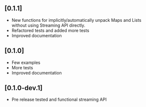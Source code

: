 ## [0.1.1]

* New functions for implicitly/automatically unpack Maps and Lists without using Streaming API directly.
* Refactored tests and added more tests
* Improved documentation

## [0.1.0] 

* Few examples 
* More tests
* Improved documentation 

## [0.1.0-dev.1]  

* Pre release tested and functional streaming API
